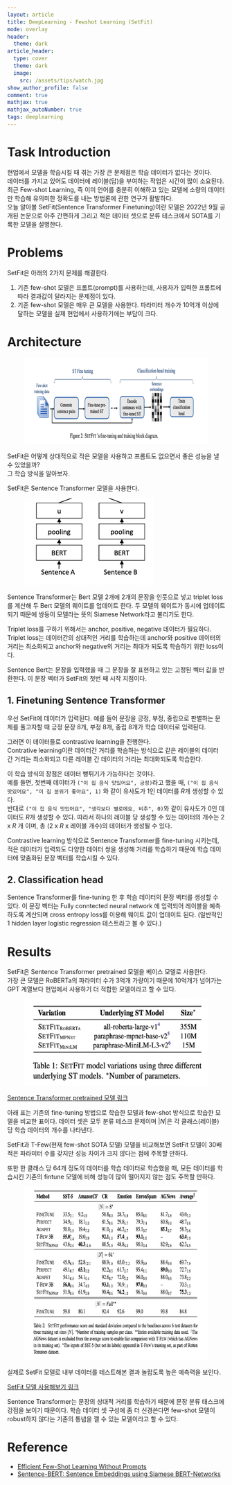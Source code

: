 ```yaml
---
layout: article
title: DeepLearning - Fewshot Learning (SetFit)
mode: overlay
header: 
  theme: dark
article_header:
  type: cover
  theme: dark
  image:
    src: /assets/tips/watch.jpg
show_author_profile: false
comment: true
mathjax: true
mathjax_autoNumber: true
tags: deeplearning
---
```


# Task Introduction

현업에서 모델을 학습시킬 때 겪는 가장 큰 문제점은 학습 데이터가 없다는 것이다.    
데이터를 가지고 있어도 데이터에 레이블(답)을 부여하는 작업은 시간이 많이 소요된다.    
최근 Few-shot Learning, 즉 이미 언어를 충분히 이해하고 있는 모델에 소량의 데이터만 학습해 유의미한 정확도를 내는 방법론에 관한 연구가 활발하다.   
오늘 알아볼 SetFit(Sentence Transformer Finetuning)이란 모델은 2022년 9월 공개된 논문으로 아주 간편하게 그리고 적은 데이터 셋으로 분류 테스크에서 SOTA를 기록한 모델을 설명한다.    

# Problems

SetFit은 아래의 2가지 문제를 해결한다. 

1. 기존 few-shot 모델은 프롬트(prompt)를 사용하는데, 사용자가 입력한 프롬트에 따라 결과값이 달라지는 문제점이 있다. 
2. 기존 few-shot 모델은 매우 큰 모델을 사용한다. 파라미터 개수가 10억개 이상에 달하는 모델을 실제 현업에서 사용하기에는 부담이 크다. 

# Architecture

<figure>
  <img src="/assets/setfit/arch.png" width="800" height="200">
</figure> 

SetFit은 어떻게 상대적으로 작은 모델을 사용하고 프롬트도 없으면서 좋은 성능을 낼 수 있었을까?   
그 학습 방식을 알아보자.    

SetFit은 Sentence Transformer 모델을 사용한다.   

<figure>
  <img src="/assets/setfit/sb.png" width="300" height="200">
</figure> 

Sentence Transformer는 Bert 모델 2개에 2개의 문장을 인풋으로 넣고 triplet loss를 계산해 두 Bert 모델의 웨이트를 업데이트 한다. 두 모델의 웨이트가 동시에 업데이트 되기 때문에 쌍둥이 모델라는 뜻의 Siamese Network라고 불리기도 한다. 

Triplet loss를 구하기 위해서는 anchor, positive, negative 데이터가 필요하다. Triplet loss는 데이터간의 상대적인 거리를 학습하는데 anchor와 positive 데이터의 거리는 최소화되고 anchor와 negative의 거리는 최대가 되도록 학습하기 위한 loss이다. 

Sentence Bert는 문장을 입력했을 때 그 문장을 잘 표현하고 있는 고정된 벡터 값을 반환한다. 이 문장 벡터가 SetFit의 첫번 째 시작 지점이다.    

## 1. Finetuning Sentence Transformer
우선 SetFit에 데이터가 입력된다. 예를 들어 문장을 긍정, 부정, 중립으로 판별하는 문제를 풀고자할 때 긍정 문장 8개, 부정 8개, 중립 8개가 학습 데이터로 입력된다.    

그러면 이 데이터들로 contrastive learning을 진행한다.    
Contrative learning이란 데이터간 거리를 학습하는 방식으로 같은 레이블의 데이터 간 거리는 최소화되고 다른 레이블 간 데이터의 거리는 최대화되도록 학습한다.    

이 학습 방식의 장점은 데이터 뻥튀기가 가능하다는 것이다.    
예를 들면, 첫번째 데이터가 `("이 집 음식 맛있어요", 긍정)`라고 했을 때, 
`("이 집 음식 맛있어요", "이 집 분위기 좋아요", 1)` 와 같이 유사도가 1인 데이터를 $R$개 생성할 수 있다.    
반대로 `("이 집 음식 맛있어요", "생각보다 별로에요, 비추", 0)`와 같이 유사도가 0인 데이터도 $R$개 생성할 수 있다. 따라서 하나의 레이블 당 생성할 수 있는 데이터의 개수는 2 x $R$ 개 이며, 총 (2 x $R$ x 레이블 개수)의 데이터가 생성될 수 있다. 

Contrastive learning 방식으로 Sentence Transformer를 fine-tuning 시키는데, 적은 데이터가 입력되도 다양한 데이터 쌍을 생성해 거리를 학습하기 때문에 학습 데이터에 맞춤화된 문장 벡터를 학습시킬 수 있다. 

## 2. Classification head
Sentence Transformer를 fine-tuning 한 후 학습 데이터의 문장 벡터를 생성할 수 있다. 이 문장 벡터는 Fully conntected neural network 에 입력되어 레이블을 예측하도록 계산되며 cross entropy loss를 이용해 웨이트 값이 업데이트 된다. (일반적인 1 hidden layer logistic regression 테스트라고 볼 수 있다.)

# Results

SetFit은 Sentence Transformer pretrained 모델을 베이스 모델로 사용한다.    
가장 큰 모델은 RoBERTa의 파라미터 수가 3억개 가량이기 때문에 10억개가 넘어가는 GPT 계열보다 현업에서 사용하기 더 적합한 모델이라고 할 수 있다.   

<figure>
  <img src="/assets/setfit/sb-pretrained.png" width="500" height="200">
</figure> 

[Sentence Transformer pretrained 모델 링크](https://www.sbert.net/docs/pretrained_models.html)

아래 표는 기존의 fine-tuning 방법으로 학습한 모델과 few-shot 방식으로 학습한 모델을 비교한 표이다. 데이터 셋은 모두 분류 테스크 문제이며 $|N|$은 각 클래스(레이블) 당 학습 데이터의 개수를 나타낸다.    

SetFit과 T-Few(현재 few-shot SOTA 모델) 모델을 비교해보면 SetFit 모델이 30배 적은 파라미터 수를 갖지만 성능 차이가 크지 않다는 점에 주목할 만하다. 

또한 한 클래스 당 64개 정도의 데이터를 학습 데이터로 학습했을 때, 모든 데이터를 학습시킨 기존의 fintune 모델에 비해 성능이 많이 떨어지지 않는 점도 주목할 만하다. 

<figure>
  <img src="/assets/setfit/result.png" width="500" height="400">
</figure> 

실제로 SetFit 모델로 내부 데이터를 테스트해본 결과 놀랍도록 높은 예측력을 보인다.   

[SetFit 모델 사용해보기 링크](https://github.com/huggingface/setfit)    

Sentence Transformer는 문장의 상대적 거리를 학습하기 때문에 문장 분류 태스크에 강점을 보이기 때문이다. 학습 데이터 셋 구성에 좀 더 신경쓴다면 few-shot 모델이 robust하지 않다는 기존의 통념을 깰 수 있는 모델이라고 할 수 있다. 

# Reference
- [Efficient Few-Shot Learning Without Prompts](https://arxiv.org/pdf/2209.11055.pdf)
- [Sentence-BERT: Sentence Embeddings using Siamese BERT-Networks](https://arxiv.org/pdf/1908.10084.pdf)

